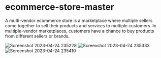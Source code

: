 # ecommerce-store-master


A multi-vendor ecommerce store is a marketplace where multiple sellers come together to sell their products and services to multiple customers. In multiple-vendor marketplaces, customers have a chance to buy products from different sellers or brands.

![Screenshot 2023-04-24 235228](https://user-images.githubusercontent.com/88532016/234117970-3e81c4b9-b1ea-41e6-8183-73b5cc4b4f91.png)
![Screenshot 2023-04-24 235333](https://user-images.githubusercontent.com/88532016/234117988-b7563a0b-fe5d-4d57-b3f9-5a7cd2265df7.png)
![Screenshot 2023-04-24 235410](https://user-images.githubusercontent.com/88532016/234117992-b790a976-9ee1-41fe-8d34-a360094d4e69.png)
